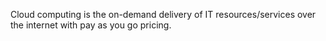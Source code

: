 Cloud computing is the on-demand delivery of IT resources/services over the internet with pay as you go pricing.

